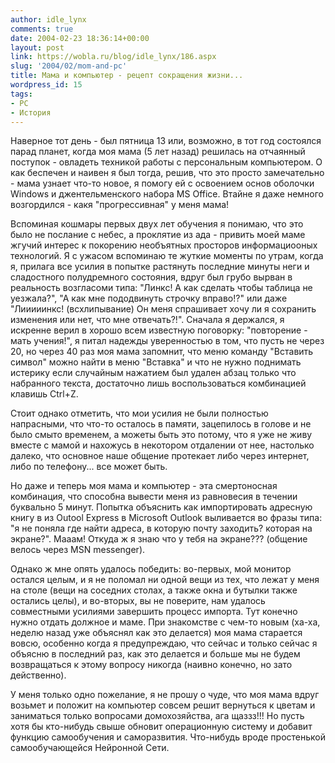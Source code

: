 ```yaml
---
author: idle_lynx
comments: true
date: 2004-02-23 18:36:14+00:00
layout: post
link: https://wobla.ru/blog/idle_lynx/186.aspx
slug: '2004/02/mom-and-pc'
title: Мама и компьютер - рецепт сокращения жизни...
wordpress_id: 15
tags:
- PC
- История
---
```


Наверное тот день - был пятница 13 или, возможно, в тот год состоялся парад планет, когда моя мама (5 лет назад) решилась на отчаянный поступок - овладеть техникой работы с персональным компьютером. О как беспечен и наивен я был тогда, решив, что это просто замечательно - мама узнает что-то новое, я помогу ей с освоением основ оболочки Windows и джентельменского набора MS Office. Втайне я даже немного возгордился - какя "прогрессивная" у меня мама!

Вспоминая кошмары первых двух лет обучения я понимаю, что это было не послание с небес, а проклятие из ада - привить моей маме жгучий интерес к покорению необъятных просторов информациооных технологий. Я с ужасом вспоминаю те жуткие моменты по утрам, когда я, прилага все усилия в попытке растянуть последние минуты неги и сладостного полудремного состояния, вдруг был грубо вырван в реальность возгласоми типа: "Линкс! А как сделать чтобы таблица не уезжала?", "А как мне пододвинуть строчку вправо!?" или даже "Лииииинкс! (всхлипывание) Он меня спрашивает хочу ли я сохранить изменения или нет, что мне отвечать?!". Сначала я держался, я искренне верил в хорошо всем известную поговорку: "повторение - мать учения!", я питал надежды уверенностью в том, что пусть не через 20, но через 40 раз моя мама запомнит, что меню команду "Вставить символ" можно найти в меню "Вставка" и что не нужно поднимать истерику если случайным нажатием был удален абзац только что набранного текста, достаточно лишь воспользоваться комбинацией клавишь Ctrl+Z.

Стоит однако отметить, что мои усилия не были полностью напрасными, что что-то осталось в памяти, зацепилось в голове и не было смыто временем, а можеты быть это потому, что я уже не живу вместе с мамой и нахожусь в некотором отдалении от нее, настолько далеко, что основное наше общение протекает либо через интернет, либо по телефону... все может быть.

Но даже и теперь моя мама и компьютер - эта смертоносная комбинация, что способна вывести меня из равновесия в течении буквально 5 минут. Попытка объяснить как импортировать адресную книгу в из Outool Express в Microsoft Outlook выливается во фразы типа: "я не поняла где найти адреса, в которую почту заходить? которая на экране?". Мааам! Откуда ж я знаю что у тебя на экране??? (общение велось через MSN messenger).

Однако ж мне опять удалось победить: во-первых, мой монитор остался целым, и я не поломал ни одной вещи из тех, что лежат у меня на столе (вещи на соседних столах, а также окна и бутылки также остались целы), и во-вторых, вы не поверите, нам удалось совместными усилиями завершить процесс импорта. Тут конечно нужно отдать должное и маме. При знакомстве с чем-то новым (ха-ха, неделю назад уже объяснял как это делается) моя мама старается вовсю, особенно когда я предупреждаю, что сейчас и только сейчас я объясню в последний раз, как это делается и больше мы не будем возвращаться к
этому вопросу никогда (наивно конечно, но зато действенно).

У меня только одно пожелание, я не прошу о чуде, что моя мама вдруг возьмет и положит на компьютер совсем решит вернуться к цветам и заниматься только вопросами домохозяйства, ага щаззз!!! Но пусть хотя бы кто-нибудь свыше обновит операционную систему и добавит функцию самообучения и саморазвития. Что-нибудь вроде простенькой самообучающейся Нейронной Сети.
